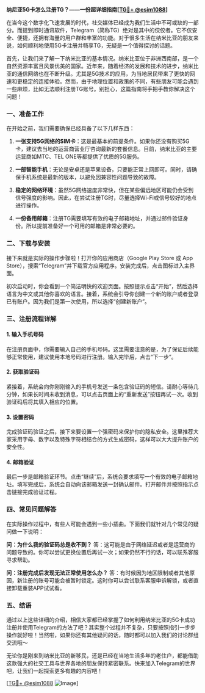 **纳尼亚5G卡怎么注册TG？——一份超详细指南[[TG💪+ @esim1088](https://t.me/s/esim1088)]**

在当今这个数字化飞速发展的时代，社交媒体已经成为我们生活中不可或缺的一部分。而提到即时通讯软件，Telegram（简称TG）绝对是其中的佼佼者。它不仅安全、便捷，还拥有海量的用户群和丰富的功能。对于很多生活在纳米比亚的朋友来说，如何顺利地使用5G卡注册并畅享TG，无疑是一个值得探讨的话题。

首先，让我们来了解一下纳米比亚的基本情况。纳米比亚位于非洲西南部，是一个自然资源丰富且风景优美的国家。近年来，随着经济的发展和技术的进步，纳米比亚的通信网络也在不断升级。尤其是5G技术的应用，为当地居民带来了更快的网速和更稳定的连接体验。然而，由于地理位置和政策的不同，有些朋友可能会遇到一些麻烦，比如无法顺利注册TG账号。别担心，这篇指南将手把手教你解决这个问题！

### 一、准备工作

在开始之前，我们需要确保已经具备了以下几样东西：

1. **一张支持5G网络的SIM卡**：这是最基本的前提条件。如果你还没有购买5G卡，建议去当地的运营商营业厅咨询最新的套餐信息。目前，纳米比亚的主要运营商如MTC、TEL ONE等都提供了优质的5G服务。
   
2. **一部智能手机**：无论是安卓还是苹果设备，只要能正常上网即可。同时，请确保手机系统是最新的版本，以避免因兼容性问题导致的故障。

3. **稳定的网络环境**：虽然5G网络速度非常快，但在某些偏远地区可能仍会受到信号强度的影响。因此，在尝试注册TG时，尽量选择Wi-Fi或信号较好的地点进行操作。

4. **一份备用邮箱**：注册TG需要填写有效的电子邮箱地址，并通过邮件验证身份。所以提前准备好一个可用的邮箱是非常必要的。

### 二、下载与安装

接下来就是实际的操作步骤啦！打开你的应用商店（Google Play Store 或 App Store），搜索“Telegram”并下载官方应用程序。安装完成后，点击图标进入主界面。

初次启动时，你会看到一个简洁明快的欢迎页面。按照提示点击“开始”，然后选择语言为中文或其他你喜欢的语言。接着，系统会引导你创建一个新的账户或者登录已有账户。因为我们是第一次使用，所以选择“创建新账户”。

### 三、注册流程详解

#### 1. 输入手机号码
在注册页面中，你需要输入自己的手机号码。这里需要注意的是，为了保证后续能够正常使用，建议使用本地号码进行注册。输入完毕后，点击“下一步”。

#### 2. 获取验证码
紧接着，系统会向你刚刚输入的手机号发送一条包含验证码的短信。请耐心等待几分钟，如果长时间未收到消息，可以点击页面上的“重新发送”按钮再试一次。收到验证码后将其填入相应的位置。

#### 3. 设置密码
完成验证码验证之后，接下来要设置一个强密码来保护你的隐私安全。这里推荐大家采用字母、数字以及特殊字符相结合的方式生成密码，这样可以大大提升账户的安全性。

#### 4. 邮箱验证
最后一步是邮箱验证环节。点击“继续”后，系统会要求填写一个有效的电子邮箱地址。填写完成后，系统会自动向该邮箱发送一封确认邮件。打开邮件并按照指示点击链接完成验证过程。

### 四、常见问题解答

在实际操作过程中，有些人可能会遇到一些小插曲。下面我们就针对几个常见的疑问做一下说明：

**问：为什么我的验证码总是收不到？**
答：这可能是由于网络延迟或者是运营商的问题导致的。你可以尝试更换位置后再试一次；如果仍然不行的话，可以联系客服寻求帮助。

**问：注册完成后发现无法正常使用怎么办？**
答：有时候因为地区限制或者其他原因，新注册的账号可能会被暂时锁定。这时你可以尝试联系客服申诉解锁，或者直接卸载重装APP试试看。

### 五、结语

通过以上这些详细的介绍，相信大家都已经掌握了如何利用纳米比亚的5G卡成功注册并使用Telegram的方法了吧？其实整个过程并不复杂，只要按照指引一步步操作就好啦！当然啦，如果你还有其他疑问的话，随时都可以加入我们的讨论群组交流哦～

无论你是刚来到纳米比亚的新移民，还是已经在当地生活多年的老住户，都能借助这款强大的社交工具与世界各地的朋友保持紧密联系。快来加入Telegram的世界吧，让我们一起探索更多有趣的内容吧！

[[TG💪+ @esim1088](https://t.me/s/esim1088) ![Image](https://i.postimg.cc/4NQfJmqS/Snipaste-2025-05-13-00-14-12.png)]